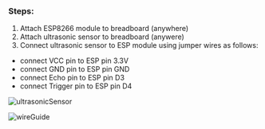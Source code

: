 ### Steps:
1. Attach ESP8266 module to breadboard (anywhere)
2. Attach ultrasonic sensor to breadboard (anywere)
3. Connect ultrasonic sensor to ESP module using jumper wires as follows:
  - connect VCC pin to ESP pin 3.3V
  - connect GND pin to ESP pin GND
  - connect Echo pin to ESP pin D3
  - connect Trigger pin to ESP pin D4

![ultrasonicSensor](https://user-images.githubusercontent.com/31028022/69598374-cd1deb80-1011-11ea-9093-59c82592c598.jpg)


![wireGuide](https://user-images.githubusercontent.com/31028022/69598375-cd1deb80-1011-11ea-9dd2-e06c1dd68601.jpg)

